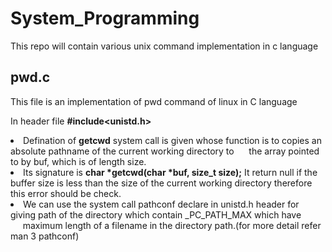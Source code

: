 # System_Programming

This repo will contain various unix command implementation in c language

## pwd.c ##
This file is an implementation of pwd command of linux in C language

In header file <b>#include<unistd.h></b> <br>
<li>Defination of <b>getcwd</b> system call is given whose function is to copies an absolute pathname of the current working directory to
&nbsp;&nbsp;&nbsp;&nbsp;&nbsp;the array pointed to by buf, which is of length size.
  <li>Its signature is <b>char *getcwd(char *buf, size_t size);</b> It return null if the buffer size is less than the size of the current working directory therefore this error should be check.
<li>We can use the system call pathconf declare in unistd.h header for giving path of the directory which contain _PC_PATH_MAX which have
&nbsp;&nbsp;&nbsp;&nbsp;&nbsp;maximum length of a filename in the directory path.(for more detail refer man 3 pathconf)
  
  
